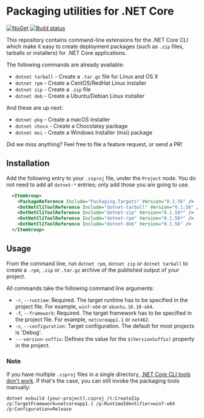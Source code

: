# Packaging utilities for .NET Core

[![NuGet](https://img.shields.io/nuget/v/Packaging.Targets.svg)](https://www.nuget.org/packages/Packaging.Targets)
[![Build status](https://ci.appveyor.com/api/projects/status/ac3j676f9g8r0g15?svg=true)](https://ci.appveyor.com/project/qmfrederik/dotnet-packaging)

This repository contains command-line extensions for the .NET Core CLI which make it easy to create
deployment packages (such as `.zip` files, tarballs or installers) for .NET Core applications.

The following commands are already available:
* `dotnet tarball` - Create a `.tar.gz` file for Linux and OS X
* `dotnet rpm` - Create a CentOS/RedHat Linux installer
* `dotnet zip` - Create a `.zip` file
* `dotnet deb` - Create a Ubuntu/Debian Linux installer

And these are up next:

* `dotnet pkg` - Create a macOS installer
* `dotnet choco` - Create a Chocolatey package
* `dotnet msi` - Create a Windows Installer (msi) package

Did we miss anything? Feel free to file a feature request, or send a PR!

## Installation

Add the following entry to your `.csproj` file, under the `Project` node. You do not need to add all `dotnet-*` entries;
only add those you are going to use.

```xml
  <ItemGroup>
    <PackageReference Include="Packaging.Targets" Version="0.1.56" />
    <DotNetCliToolReference Include="dotnet-tarball" Version="0.1.56" />
    <DotNetCliToolReference Include="dotnet-zip" Version="0.1.56*" />
    <DotNetCliToolReference Include="dotnet-rpm" Version="0.1.56*" />
    <DotNetCliToolReference Include="dotnet-deb" Version="0.1.56" />
  </ItemGroup>
```

## Usage

From the command line, run `dotnet rpm`, `dotnet zip` or `dotnet tarball` to create a `.rpm`, `.zip` or `.tar.gz` archive of the published output of your project.

All commands take the following command line arguments:

* `-r`, `--runtime`: Required. The target runtime has to be specified in the project file. For example, `win7-x64` or `ubuntu.16.10-x64`.
* `-f`, `--framework`: Required. The target framework has to be specified in the project file. For example, `netcoreapp1.1` or `net462`.
* `-c`, `--configuration`: Target configuration. The default for most projects is 'Debug'.
*  `---version-suffix`: Defines the value for the `$(VersionSuffix)` property in the project.


### Note
If you have multiple `.csproj` files in a single directory, [.NET Core CLI tools don't work](https://github.com/dotnet/cli/issues/4808).
If that's the case, you can still invoke the packaging tools manually:

```
dotnet msbuild [your-project].csproj /t:CreateZip /p:TargetFramework=netcoreapp1.1 /p:RuntimeIdentifier=win7-x64 /p:Configuration=Release
```
